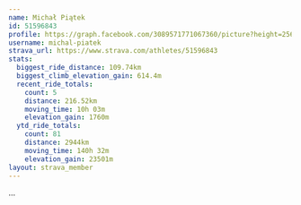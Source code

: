 ```yaml
---
name: Michał Piątek
id: 51596843
profile: https://graph.facebook.com/3089571771067360/picture?height=256&width=256
username: michal-piatek
strava_url: https://www.strava.com/athletes/51596843
stats:
  biggest_ride_distance: 109.74km
  biggest_climb_elevation_gain: 614.4m
  recent_ride_totals:
    count: 5
    distance: 216.52km
    moving_time: 10h 03m
    elevation_gain: 1760m
  ytd_ride_totals:
    count: 81
    distance: 2944km
    moving_time: 140h 32m
    elevation_gain: 23501m
layout: strava_member
--- 
```

...
